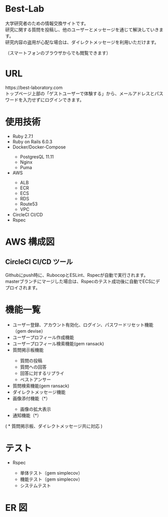 # Best-Lab

<p>大学研究者のための情報交換サイトです。</br>
研究に関する質問を投稿し、他のユーザーとメッセージを通じて解決していきます。</br>
研究内容の盗用が心配な場合は、ダイレクトメッセージを利用いただけます。</p>
（スマートフォンのブラウザからでも閲覧できます）

# URL

<p>https://best-laboratory.com</br>
トップページ上部の「ゲストユーザーで体験する」から、メールアドレスとパスワードを入力せずにログインできます。</p>

# 使用技術

<ul>
  <li>Ruby 2.7.1</li>
  <li>Ruby on Rails 6.0.3</li>
  <li>Docker/Docker-Compose</li>
  <ul>
    <li>PostgresQL 11.11</li>
    <li>Nginx</li>
    <li>Puma</li>
  </ul>
  <li>AWS</li>
  <ul>
    <li>ALB</li>
    <li>ECR</li>
    <li>ECS</li>
    <li>RDS</li>
    <li>Route53</li>
    <li>VPC</li>
  </ul>
  <li>CircleCI CI/CD</li>
  <li>Rspec</li>
</ul>

# AWS 構成図

## CircleCI CI/CD ツール

<p>Githubにpush時に、RubocopとESLint、Rspecが自動で実行されます。</br>
masterブランチにマージした場合は、Rspecのテスト成功後に自動でECSにデプロイされます。</p>

# 機能一覧

<ul>
  <li>ユーザー登録、アカウント有効化、ログイン、パスワードリセット機能（gem devise）</li>
  <li>ユーザープロフィール作成機能</li>
  <li>ユーザープロフィール検索機能(gem ransack)</li>
  <li>質問掲示板機能</li>
  <ul>
    <li>質問の投稿</li>
    <li>質問への回答</li>
    <li>回答に対するリプライ</li>
    <li>ベストアンサー</li>
  </ul>
  <li>質問検索機能(gem ransack)</li>
  <li>ダイレクトメッセージ機能</li>
  <li>画像添付機能（*）</li>
  <ul>
    <li>画像の拡大表示</li>
  </ul>
  <li>通知機能（*）</li>
</ul>
<p>( * 質問掲示板、ダイレクトメッセージ共に対応 )</p>

# テスト

<ul>
  <li>Rspec</li>
  <ul>
    <li>単体テスト（gem simplecov）</li>
	  <li>機能テスト（gem simplecov）</li>
    <li>システムテスト</li>
  </ul>
</ul>

# ER 図
